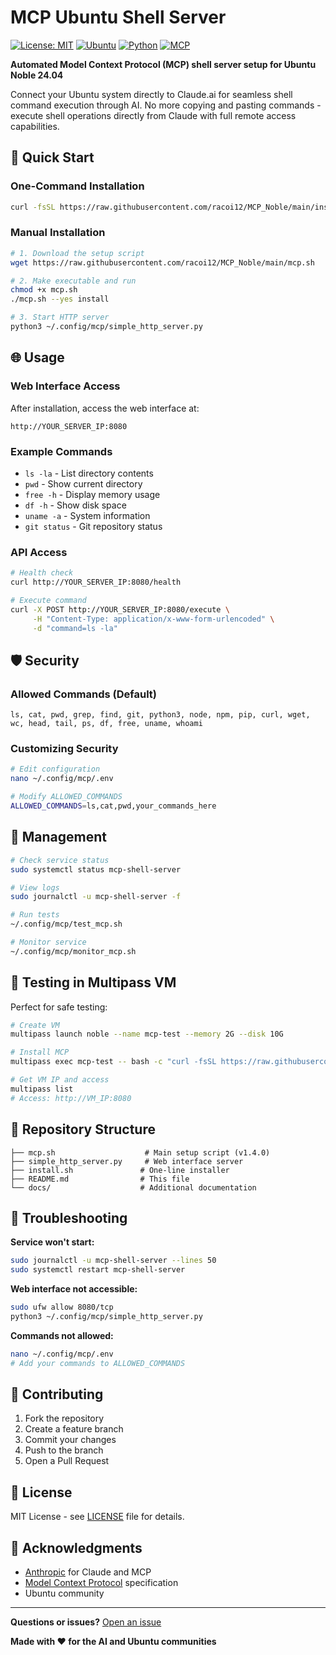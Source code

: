 # MCP Ubuntu Shell Server

[![License: MIT](https://img.shields.io/badge/License-MIT-yellow.svg)](https://opensource.org/licenses/MIT)
[![Ubuntu](https://img.shields.io/badge/Ubuntu-24.04%20Noble-orange.svg)](https://ubuntu.com/)
[![Python](https://img.shields.io/badge/Python-3.12+-blue.svg)](https://python.org/)
[![MCP](https://img.shields.io/badge/MCP-1.10.0+-green.svg)](https://modelcontextprotocol.io/)

**Automated Model Context Protocol (MCP) shell server setup for Ubuntu Noble 24.04**

Connect  your Ubuntu system directly to Claude.ai for seamless shell command execution through AI. No more copying and pasting commands - execute shell operations directly from Claude with full remote access capabilities.

## 🚀 Quick Start

### One-Command Installation

```bash
curl -fsSL https://raw.githubusercontent.com/racoi12/MCP_Noble/main/install.sh | bash
```

### Manual Installation

```bash
# 1. Download the setup script
wget https://raw.githubusercontent.com/racoi12/MCP_Noble/main/mcp.sh

# 2. Make executable and run
chmod +x mcp.sh
./mcp.sh --yes install

# 3. Start HTTP server
python3 ~/.config/mcp/simple_http_server.py
```

## 🌐 Usage

### Web Interface Access

After installation, access the web interface at:
```
http://YOUR_SERVER_IP:8080
```

### Example Commands
- `ls -la` - List directory contents
- `pwd` - Show current directory  
- `free -h` - Display memory usage
- `df -h` - Show disk space
- `uname -a` - System information
- `git status` - Git repository status

### API Access

```bash
# Health check
curl http://YOUR_SERVER_IP:8080/health

# Execute command
curl -X POST http://YOUR_SERVER_IP:8080/execute \
     -H "Content-Type: application/x-www-form-urlencoded" \
     -d "command=ls -la"
```

## 🛡️ Security

### Allowed Commands (Default)
```
ls, cat, pwd, grep, find, git, python3, node, npm, pip, curl, wget, wc, head, tail, ps, df, free, uname, whoami
```

### Customizing Security
```bash
# Edit configuration
nano ~/.config/mcp/.env

# Modify ALLOWED_COMMANDS
ALLOWED_COMMANDS=ls,cat,pwd,your_commands_here
```

## 🔧 Management

```bash
# Check service status
sudo systemctl status mcp-shell-server

# View logs
sudo journalctl -u mcp-shell-server -f

# Run tests
~/.config/mcp/test_mcp.sh

# Monitor service
~/.config/mcp/monitor_mcp.sh
```

## 🧪 Testing in Multipass VM

Perfect for safe testing:

```bash
# Create VM
multipass launch noble --name mcp-test --memory 2G --disk 10G

# Install MCP
multipass exec mcp-test -- bash -c "curl -fsSL https://raw.githubusercontent.com/racoi12/MCP_Noble/main/install.sh | bash"

# Get VM IP and access
multipass list
# Access: http://VM_IP:8080
```

## 📁 Repository Structure

```
├── mcp.sh                    # Main setup script (v1.4.0)
├── simple_http_server.py     # Web interface server
├── install.sh               # One-line installer
├── README.md                # This file
└── docs/                    # Additional documentation
```

## 🐛 Troubleshooting

**Service won't start:**
```bash
sudo journalctl -u mcp-shell-server --lines 50
sudo systemctl restart mcp-shell-server
```

**Web interface not accessible:**
```bash
sudo ufw allow 8080/tcp
python3 ~/.config/mcp/simple_http_server.py
```

**Commands not allowed:**
```bash
nano ~/.config/mcp/.env
# Add your commands to ALLOWED_COMMANDS
```

## 🤝 Contributing

1. Fork the repository
2. Create a feature branch
3. Commit your changes
4. Push to the branch
5. Open a Pull Request

## 📄 License

MIT License - see [LICENSE](LICENSE) file for details.

## 🙏 Acknowledgments

- [Anthropic](https://anthropic.com) for Claude and MCP
- [Model Context Protocol](https://modelcontextprotocol.io/) specification
- Ubuntu community

---

**Questions or issues?** [Open an issue](https://github.com/racoi12/MCP_Noble/issues)

**Made with ❤️ for the AI and Ubuntu communities**
